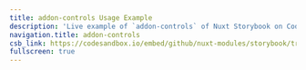 ```yaml
---
title: addon-controls Usage Example
description: 'Live example of `addon-controls` of Nuxt Storybook on CodeSandbox.'
navigation.title: addon-controls
csb_link: https://codesandbox.io/embed/github/nuxt-modules/storybook/tree/master/examples/addon-controls?hidenavigation=1&module=%2Fcomponents%2FMyButton.stories.js&theme=dark
fullscreen: true
---
```


<sandbox :src="csb_link"></sandbox>
